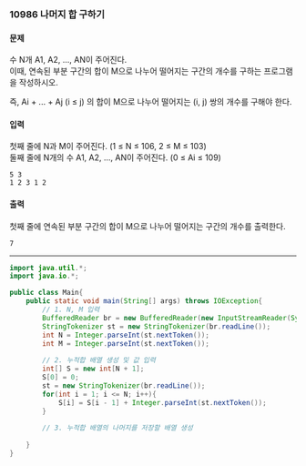 ### 10986 나머지 합 구하기

#### 문제
수 N개 A1, A2, ..., AN이 주어진다.  
이때, 연속된 부분 구간의 합이 M으로 나누어 떨어지는 구간의 개수를 구하는 프로그램을 작성하시오.

즉, Ai + ... + Aj (i ≤ j) 의 합이 M으로 나누어 떨어지는 (i, j) 쌍의 개수를 구해야 한다.

#### 입력
첫째 줄에 N과 M이 주어진다. (1 ≤ N ≤ 106, 2 ≤ M ≤ 103)  
둘째 줄에 N개의 수 A1, A2, ..., AN이 주어진다. (0 ≤ Ai ≤ 109)
```
5 3
1 2 3 1 2
```

#### 출력
첫째 줄에 연속된 부분 구간의 합이 M으로 나누어 떨어지는 구간의 개수를 출력한다.
```
7
```

---

```java
import java.util.*;
import java.io.*;

public class Main{
    public static void main(String[] args) throws IOException{
        // 1. N, M 입력
        BufferedReader br = new BufferedReader(new InputStreamReader(System.in));
        StringTokenizer st = new StringTokenizer(br.readLine());
        int N = Integer.parseInt(st.nextToken());
        int M = Integer.parseInt(st.nextToken());
        
        // 2. 누적합 배열 생성 및 값 입력
        int[] S = new int[N + 1];
        S[0] = 0;
        st = new StringTokenizer(br.readLine());
        for(int i = 1; i <= N; i++){
            S[i] = S[i - 1] + Integer.parseInt(st.nextToken());
        }
        
        // 3. 누적합 배열의 나머지를 저장할 배열 생성
        
    }
}

```
